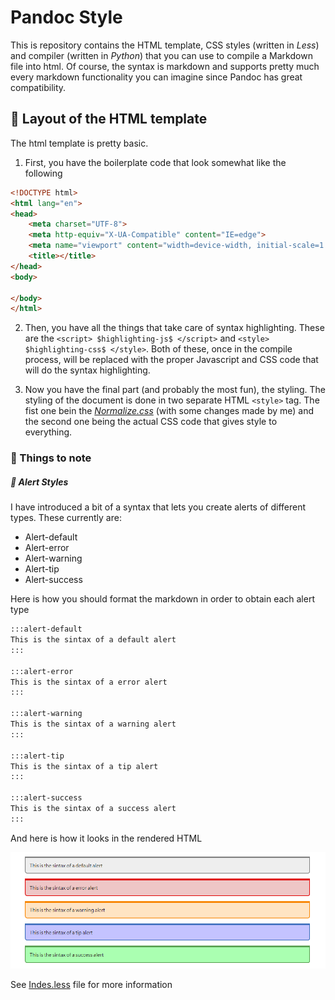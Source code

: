 # Pandoc Style

This is repository contains the HTML template, CSS styles (written in *Less*) and compiler (written in *Python*) that you can use to compile a Markdown file into html. Of course, the syntax is markdown and supports pretty much every markdown functionality you can imagine since Pandoc has great compatibility.

## 🦴 Layout of the HTML template

The html template is pretty basic.

1. First, you have the boilerplate code that look somewhat like the following

```html
<!DOCTYPE html>
<html lang="en">
<head>
	<meta charset="UTF-8">
	<meta http-equiv="X-UA-Compatible" content="IE=edge">
	<meta name="viewport" content="width=device-width, initial-scale=1.0">
	<title></title>
</head>
<body>

</body>
</html>
```

2. Then, you have all the things that take care of syntax highlighting. These are the `<script> $highlighting-js$ </script>` and `<style> $highlighting-css$ </style>`. Both of these, once in the compile process, will be replaced with the proper Javascript and CSS code that will do the syntax highlighting.

3. Now you have the final part (and probably the most fun), the styling. The styling of the document is done in two separate HTML `<style>` tag. The fist one bein the [*Normalize.css*](https://necolas.github.io/normalize.css/) (with some changes made by me) and the second one being the actual CSS code that gives style to everything.

### 📓 Things to note

##### 🛑 Alert Styles
I have introduced a bit of a syntax that lets you create alerts of different types. These currently are:

- Alert-default
- Alert-error
- Alert-warning
- Alert-tip
- Alert-success

Here is how you should format the markdown in order to obtain each alert type

```markdown
:::alert-default
This is the sintax of a default alert
:::

:::alert-error
This is the sintax of a error alert
:::

:::alert-warning
This is the sintax of a warning alert
:::

:::alert-tip
This is the sintax of a tip alert
:::

:::alert-success
This is the sintax of a success alert
:::
```

And here is how it looks in the rendered HTML

![](ScreenShot.png)

See [Indes.less](./css/index.less) file for more information
